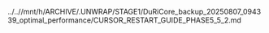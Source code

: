 ../..//mnt/h/ARCHIVE/.UNWRAP/STAGE1/DuRiCore_backup_20250807_094339_optimal_performance/CURSOR_RESTART_GUIDE_PHASE5_5_2.md